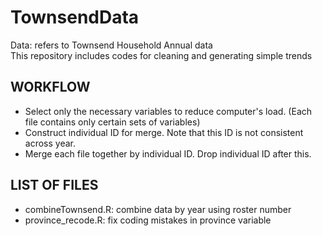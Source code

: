 # TownsendData
Data: refers to Townsend Household Annual data <br>
This repository includes codes for cleaning and generating simple trends <br>

## WORKFLOW
- Select only the necessary variables to reduce computer's load. (Each file contains only certain sets of variables) <br>  
- Construct individual ID for merge. Note that this ID is not consistent across year. <br>
- Merge each file together by individual ID. Drop individual ID after this. <br>

## LIST OF FILES
- combineTownsend.R: combine data by year using roster number
- province_recode.R: fix coding mistakes in province variable <br>





